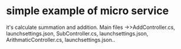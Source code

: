 # simple example of micro service
it's calculate summation and addition. Main files ->>AddController.cs, launchsettings.json, SubController.cs, launchsettings.json, ArithmaticController.cs, launchsettings.json..
